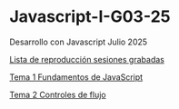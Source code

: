 # Javascript-I-G03-25
Desarrollo con Javascript Julio 2025

[Lista de reproducción sesiones grabadas](https://www.youtube.com/playlist?list=PLXDgesVAFKPZ-GDNqWGfuMEmC1p4E29iZ)

[Tema 1 Fundamentos de JavaScript](https://youtu.be/GLibQsz1l80)

[Tema 2 Controles de flujo](https://youtu.be/JL_4OV4nIZM)
